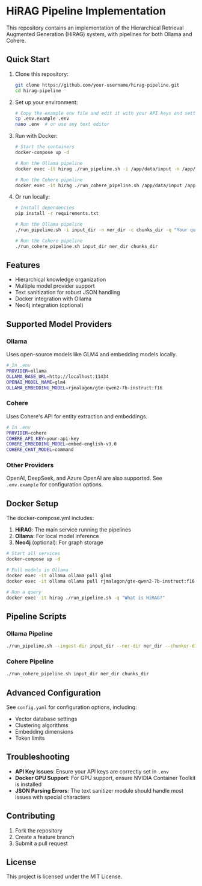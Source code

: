 # HiRAG Pipeline Implementation

This repository contains an implementation of the Hierarchical Retrieval Augmented Generation (HiRAG) system, with pipelines for both Ollama and Cohere.

## Quick Start

1. Clone this repository:
   ```bash
   git clone https://github.com/your-username/hirag-pipeline.git
   cd hirag-pipeline
   ```

2. Set up your environment:
   ```bash
   # Copy the example env file and edit it with your API keys and settings
   cp .env.example .env
   nano .env  # or use any text editor
   ```

3. Run with Docker:
   ```bash
   # Start the containers
   docker-compose up -d
   
   # Run the Ollama pipeline
   docker exec -it hirag ./run_pipeline.sh -i /app/data/input -n /app/data/ner -c /app/data/chunks -q "Your query here"
   
   # Run the Cohere pipeline
   docker exec -it hirag ./run_cohere_pipeline.sh /app/data/input /app/data/ner /app/data/chunks
   ```

4. Or run locally:
   ```bash
   # Install dependencies
   pip install -r requirements.txt
   
   # Run the Ollama pipeline
   ./run_pipeline.sh -i input_dir -n ner_dir -c chunks_dir -q "Your query here"
   
   # Run the Cohere pipeline
   ./run_cohere_pipeline.sh input_dir ner_dir chunks_dir
   ```

## Features

- Hierarchical knowledge organization
- Multiple model provider support
- Text sanitization for robust JSON handling
- Docker integration with Ollama
- Neo4j integration (optional)

## Supported Model Providers

### Ollama

Uses open-source models like GLM4 and embedding models locally.

```bash
# In .env
PROVIDER=ollama
OLLAMA_BASE_URL=http://localhost:11434
OPENAI_MODEL_NAME=glm4
OLLAMA_EMBEDDING_MODEL=rjmalagon/gte-qwen2-7b-instruct:f16
```

### Cohere

Uses Cohere's API for entity extraction and embeddings.

```bash
# In .env
PROVIDER=cohere
COHERE_API_KEY=your-api-key
COHERE_EMBEDDING_MODEL=embed-english-v3.0
COHERE_CHAT_MODEL=command
```

### Other Providers

OpenAI, DeepSeek, and Azure OpenAI are also supported. See `.env.example` for configuration options.

## Docker Setup

The docker-compose.yml includes:

1. **HiRAG**: The main service running the pipelines
2. **Ollama**: For local model inference 
3. **Neo4j** (optional): For graph storage

```bash
# Start all services
docker-compose up -d

# Pull models in Ollama
docker exec -it ollama ollama pull glm4
docker exec -it ollama ollama pull rjmalagon/gte-qwen2-7b-instruct:f16

# Run a query
docker exec -it hirag ./run_pipeline.sh -q "What is HiRAG?"
```

## Pipeline Scripts

### Ollama Pipeline

```bash
./run_pipeline.sh --ingest-dir input_dir --ner-dir ner_dir --chunker-dir chunks_dir --query "What is HiRAG?"
```

### Cohere Pipeline

```bash
./run_cohere_pipeline.sh input_dir ner_dir chunks_dir
```

## Advanced Configuration

See `config.yaml` for configuration options, including:

- Vector database settings
- Clustering algorithms
- Embedding dimensions
- Token limits

## Troubleshooting

- **API Key Issues**: Ensure your API keys are correctly set in `.env`
- **Docker GPU Support**: For GPU support, ensure NVIDIA Container Toolkit is installed
- **JSON Parsing Errors**: The text sanitizer module should handle most issues with special characters

## Contributing

1. Fork the repository
2. Create a feature branch
3. Submit a pull request

## License

This project is licensed under the MIT License. 
